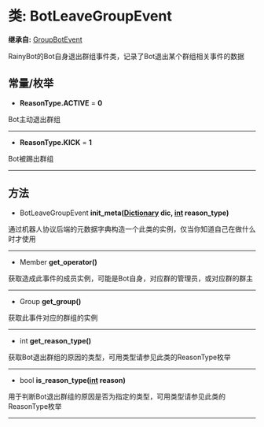 # 类: BotLeaveGroupEvent  
  
**继承自:** [GroupBotEvent](GroupBotEvent.md)  
  
RainyBot的Bot自身退出群组事件类，记录了Bot退出某个群组相关事件的数据  
  
## 常量/枚举  
  
- **ReasonType.ACTIVE** = **0**  
  
Bot主动退出群组  
  
---  
  
- **ReasonType.KICK** = **1**  
  
Bot被踢出群组  
  
---  
  
## 方法 
  
- BotLeaveGroupEvent **init_meta([Dictionary](https://docs.godotengine.org/en/latest/classes/class_dictionary.html) dic, [int](https://docs.godotengine.org/en/latest/classes/class_int.html) reason_type)**  
  
通过机器人协议后端的元数据字典构造一个此类的实例，仅当你知道自己在做什么时才使用  
  
---  
  
- Member **get_operator()**  
  
获取造成此事件的成员实例，可能是Bot自身，对应群的管理员，或对应群的群主  
  
---  
  
- Group **get_group()**  
  
获取此事件对应的群组的实例  
  
---  
  
- int **get_reason_type()**  
  
获取Bot退出群组的原因的类型，可用类型请参见此类的ReasonType枚举  
  
---  
  
- bool **is_reason_type([int](https://docs.godotengine.org/en/latest/classes/class_int.html) reason)**  
  
用于判断Bot退出群组的原因是否为指定的类型，可用类型请参见此类的ReasonType枚举  
  
---  
  

